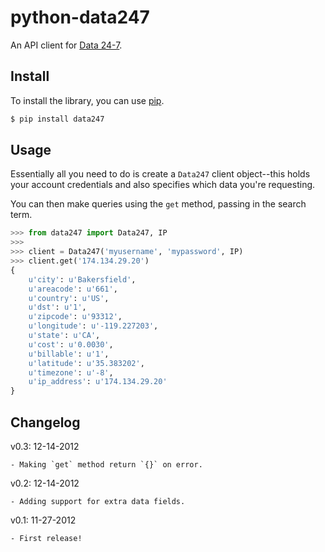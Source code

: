 # python-data247

An API client for [Data 24-7](https://www.data24-7.com/).


## Install

To install the library, you can use
[pip](http://www.pip-installer.org/en/latest/).

```bash
$ pip install data247
```


## Usage

Essentially all you need to do is create a `Data247` client object--this holds
your account credentials and also specifies which data you're requesting.

You can then make queries using the `get` method, passing in the search term.

```python
>>> from data247 import Data247, IP
>>>
>>> client = Data247('myusername', 'mypassword', IP)
>>> client.get('174.134.29.20')
{
    u'city': u'Bakersfield',
    u'areacode': u'661',
    u'country': u'US',
    u'dst': u'1',
    u'zipcode': u'93312',
    u'longitude': u'-119.227203',
    u'state': u'CA',
    u'cost': u'0.0030',
    u'billable': u'1',
    u'latitude': u'35.383202',
    u'timezone': u'-8',
    u'ip_address': u'174.134.29.20'
}
```


## Changelog

v0.3: 12-14-2012

    - Making `get` method return `{}` on error.

v0.2: 12-14-2012

    - Adding support for extra data fields.

v0.1: 11-27-2012

    - First release!
